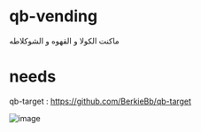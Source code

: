 # qb-vending

ماكنت الكولا و القهوه و الشوكلاطه

# needs 

qb-target : https://github.com/BerkieBb/qb-target


![image](https://user-images.githubusercontent.com/89742984/145432225-fc4d67b6-9f7b-4d70-ab47-7abe94e7c691.png)
